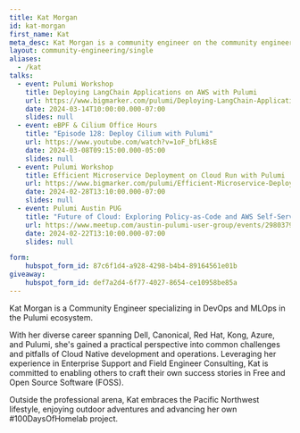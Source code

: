 ```yaml
---
title: Kat Morgan
id: kat-morgan
first_name: Kat
meta_desc: Kat Morgan is a community engineer on the community engineering team.
layout: community-engineering/single
aliases:
  - /kat
talks:
  - event: Pulumi Workshop
    title: Deploying LangChain Applications on AWS with Pulumi
    url: https://www.bigmarker.com/pulumi/Deploying-LangChain-Applications-on-AWS-with-Pulumi
    date: 2024-03-14T10:00:00.000-07:00
    slides: null
  - event: eBPF & Cilium Office Hours
    title: "Episode 128: Deploy Cilium with Pulumi"
    url: https://www.youtube.com/watch?v=1oF_bfLk8sE
    date: 2024-03-08T09:15:00.000-05:00
    slides: null
  - event: Pulumi Workshop
    title: Efficient Microservice Deployment on Cloud Run with Pulumi
    url: https://www.bigmarker.com/pulumi/Efficient-Microservice-Deployment-on-Cloud-Run-with-Pulumi
    date: 2024-02-28T13:10:00.000-07:00
    slides: null
  - event: Pulumi Austin PUG
    title: "Future of Cloud: Exploring Policy-as-Code and AWS Self-Service Infrastructure"
    url: https://www.meetup.com/austin-pulumi-user-group/events/298037929/
    date: 2024-02-22T13:10:00.000-07:00
    slides: null

form:
    hubspot_form_id: 87c6f1d4-a928-4298-b4b4-89164561e01b
giveaway:
    hubspot_form_id: def7a2d4-6f77-4027-8654-ce10958be85a
---
```


Kat Morgan is a Community Engineer specializing in DevOps and MLOps in the Pulumi ecosystem.

With her diverse career spanning Dell, Canonical, Red Hat, Kong, Azure, and Pulumi, she's gained a practical perspective into common challenges and pitfalls of Cloud Native development and operations. Leveraging her experience in Enterprise Support and Field Engineer Consulting, Kat is committed to enabling others to craft their own success stories in Free and Open Source Software (FOSS).

Outside the professional arena, Kat embraces the Pacific Northwest lifestyle, enjoying outdoor adventures and advancing her own #100DaysOfHomelab project.
